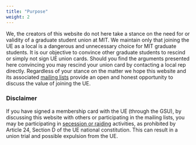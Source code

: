 ```yaml
---
title: "Purpose"
weight: 2
---
```


We, the creators of this website do not here take a stance on the need for or validity of a graduate student union at MIT.
We maintain only that joining the UE as a local is a dangerous and unnecessary choice for MIT graduate students.
It is our objective to convince other graduate students to rescind or simply not sign UE union cards.
Should you find the arguments presented here convincing you may rescind your union card by contacting a local rep directly.
Regardless of your stance on the matter we hope this website and its associated [mailing lists](https://domain.org/signup) provide an open and honest opportunity to discuss the value of joining the UE.

### Disclaimer
If you have signed a membership card with the UE (through the GSU), by discussing this website with others or participating in the mailing lists, you may be participating in [secession or raiding](https://en.wikipedia.org/wiki/Union_raid) activities, as prohibited by Article 24, Section D of the UE national constitution.
This can result in a union trial and possible expulsion from the UE.
